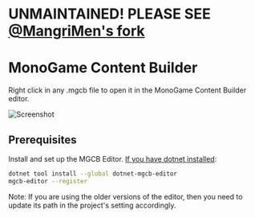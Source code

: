 # UNMAINTAINED! PLEASE SEE [@MangriMen's fork ](https://github.com/MangriMen/mgcb-vscode)

# MonoGame Content Builder

Right click in any .mgcb file to open it in the MonoGame Content Builder editor.

![Screenshot](./media/screenshot.png)

## Prerequisites

Install and set up the MGCB Editor. [If you have dotnet installed][1]:

```sh
dotnet tool install --global dotnet-mgcb-editor
mgcb-editor --register
```

Note: If you are using the older versions of the editor, then you need to update
its path in the project's setting accordingly.

[1]: https://docs.monogame.net/articles/getting_started/1_setting_up_your_development_environment_ubuntu.html#install-mgcb-editor
